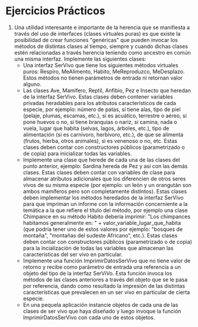 # Ejercicios Prácticos

<ol>
<li>
Una utilidad interesante e importante de la herencia que se manifiesta a través del uso de interfaces (clases virtuales puras) es que existe la posibilidad de crear funciones "genéricas" que pueden invocar los métodos de distintas clases al tiempo, siempre y cuando dichas clases estén relacionadas a través herencia teniendo como ancestro en común una misma interfaz. Implemente las siguientes clases:

<ul>
<li>Una interfaz SerVivo que tiene los siguientes métodos virtuales puros: Respiro, MeAlimento, Habito, MeReproduzco, MeDesplazo. Estos métodos no tienen parámetros de entrada ni retornan valor alguno.
<li>
Las clases Ave, Mamifero, Reptil, Anfibio, Pez e Insecto que heredan de la interfaz SerVivo. Estas clases deben contener variables privadas heradables para los atributos característicos de cada especie, por ejemplo: número de patas, si tiene alas, tipo de piel (pelaje, plumas, escamas, etc.), si es acuático, terrestre o aéreo, si pone huevos o no, si tiene branquias o nariz, si camina, nada o vuela, lugar que habita (selvas, lagos, árboles, etc.), tipo de alimentación (si es carnívoro, herbívoro, etc.), de que se alimenta (frutos, hierba, otros animales), si es venenoso o no, etc. Estas clases deben contar con constructores públicos (parametrizado o de copia) para inicializar todas las variables. 
</li>
<li>
Implemente una clase que herede de cada una de las clases del punto anterior, ejemplo: Sardina hereda de Pez y así con las demás clases. Estas clases deben contar con variables de clase para almacenar atributos adicionales que los diferencien de otros seres vivos de su misma especie (por ejemplo: un león y un orangután son ambos mamíferos pero son completamente distintos). Estas clases deben implementar los métodos heredados de la interfaz SerVivo para que impriman un informe con la información concerniente a la temática a la que refiere el título del método, por ejemplo una clase Chimpance en su método Habito debería imprimir: "Los chimpances habitamos generalmente en: " + valor_variable_lugar_que_habita (que podría tener uno de estos valores por ejemplo: "bosques de montaña", "montañas del sudeste Africano", etc.). Estas clases deben contar con constructores públicos (parametrizado o de copia) para la incialización de todas las variables que almacenan las características del ser vivo en particular.
</li>
<li>
Implemente una función ImprimirDatosSerVivo que no tiene valor de retorno y recibe como parámetro de entrada una referencia a un objeto del tipo de la interfaz SerViVo. Esta función invoca los métodos de las clases anteriores a través del objeto que se le pasa por referencia, dando como resultado la impresión de las distintas características que prevalecen en un ser vivo en particular de cierta especie.
</li>
<li>
En una pequela aplicación instancie objetos de cada una de las clases de ser vivo que haya diseñado y luego invoque la función ImprimirDatosSerVivo con cada uno de estos objetos.
</li>
</ul>
</li>
</ol>
